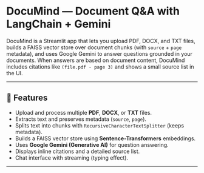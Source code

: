 # DocuMind — Document Q&A with LangChain + Gemini

DocuMind is a Streamlit app that lets you upload PDF, DOCX, and TXT files, builds a FAISS vector store over document chunks (with `source` + `page` metadata), and uses Google Gemini to answer questions grounded in your documents. When answers are based on document content, DocuMind includes citations like `(file.pdf - page 3)` and shows a small source list in the UI.

---

## 🚀 Features

- Upload and process multiple **PDF**, **DOCX**, or **TXT** files.
- Extracts text and preserves metadata (`source`, `page`).
- Splits text into chunks with `RecursiveCharacterTextSplitter` (keeps metadata).
- Builds a FAISS vector store using **Sentence-Transformers** embeddings.
- Uses **Google Gemini (Generative AI)** for question answering.
- Displays inline citations and a detailed source list.
- Chat interface with streaming (typing effect).

---

